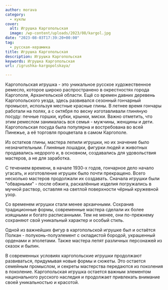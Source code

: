 ```yaml
---
author: morava
category:
  - куклы
cover:
  alt: Игрушка Каргопольская
  image: /wp-content/uploads/2023/08/kargol.jpg
date: "2023-08-03T17:39:20+00:00"
tag:
  - русская-керамика
title: Игрушка Каргопольская
description: Игрушка Каргопольская
keywords: Игрушка Каргопольская
url: /igrushka-kargopolskaya/

---
```

Каргопольская игрушка \- это уникальное русское художественное ремесло, которое широко распространено в окрестностях города Каргополя, Архангельской области. Ещё со времен давних деревень Каргопольского уезда, здесь развивался сезонный гончарный промысел, используя местные красные глины. В летнее время гончары работали на полях, а с октября по весну изготавливали глиняную посуду: печные горшки, кубки, крынки, миски. Важно отметить, что этим ремеслом занималась вся семья \- мужчины, женщины и дети. Каргопольская посуда была популярна и востребована во всей Пинежье, а её торговля процветала в самом Каргополе.

Из остатков глины, мастера лепили игрушки, но их значение было незначительным. Глиняные лошадки, фигурки людей и животных продавались недорого и, в основном, создавались для удовольствия мастеров, а не для заработка.

С течением времени, в начале 1930-х годов, гончарное дело начало угасать, и изготовление игрушек было почти прекращено. Всего несколько мастеров продолжали их создавать. Сначала игрушки были "обварными" - после обжига, раскалённые изделия погружались в мучной раствор, оставляя на светлой поверхности чёрный кружевной узор.

Со временем игрушки стали менее архаичными. Сохранив традиционные формы, современные мастера сделали их более изящными и богато расписанными. Тем не менее, они по-прежнему сохраняют свой уникальный характер и особый стиль.

Одной из важнейших фигур в каргопольской игрушке был и остаётся Полкан \- полуконь-полуэлемент с окладистой бородой, украшенный орденами и эполетами. Также мастера лепят различных персонажей из сказок и былин.

В современных условиях каргопольские игрушки продолжают развиваться, придумывая новые формы и сюжеты. Это остается семейным промыслом, и секреты мастерства передаются из поколения в поколение. Каргопольская игрушка остается важным элементом национального русского наследия и продолжает привлекать внимание своей уникальностью и красотой.
